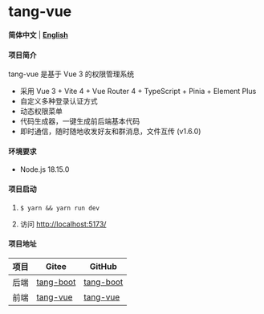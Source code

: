 # tang-vue

**简体中文** | [**English**](./README.en.md)

#### 项目简介

tang-vue 是基于 Vue 3 的权限管理系统

* 采用 Vue 3 + Vite 4 + Vue Router 4 + TypeScript + Pinia + Element Plus
* 自定义多种登录认证方式
* 动态权限菜单
* 代码生成器，一键生成前后端基本代码
* 即时通信，随时随地收发好友和群消息，文件互传 (v1.6.0)

#### 环境要求

* Node.js 18.15.0

#### 项目启动

1. ```
   $ yarn && yarn run dev
   ```
2. 访问 [http://localhost:5173/](http://localhost:5173/)

#### 项目地址

| 项目 | Gitee                                          | GitHub                                          |
| ---- | ---------------------------------------------- | ----------------------------------------------- |
| 后端 | [tang-boot](https://gitee.com/tangllty/tang-boot) | [tang-boot](https://github.com/tangllty/tang-boot) |
| 前端 | [tang-vue](https://gitee.com/tangllty/tang-vue)   | [tang-vue](https://github.com/tangllty/tang-vue)   |

